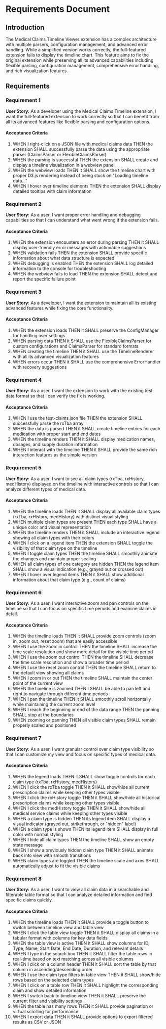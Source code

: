 # Requirements Document

## Introduction

The Medical Claims Timeline Viewer extension has a complex architecture with multiple parsers, configuration management, and advanced error handling. While a simplified version works correctly, the full-featured extension fails to display the timeline chart. This feature aims to fix the original extension while preserving all its advanced capabilities including flexible parsing, configuration management, comprehensive error handling, and rich visualization features.

## Requirements

### Requirement 1

**User Story:** As a developer using the Medical Claims Timeline extension, I want the full-featured extension to work correctly so that I can benefit from all its advanced features like flexible parsing and configuration options.

#### Acceptance Criteria

1. WHEN I right-click on a JSON file with medical claims data THEN the extension SHALL successfully parse the data using the appropriate parser (ClaimsParser or FlexibleClaimsParser)
2. WHEN the parsing is successful THEN the extension SHALL create and display a timeline visualization in a webview panel
3. WHEN the webview loads THEN it SHALL show the timeline chart with proper D3.js rendering instead of being stuck on "Loading timeline data..."
4. WHEN I hover over timeline elements THEN the extension SHALL display detailed tooltips with claim information

### Requirement 2

**User Story:** As a user, I want proper error handling and debugging capabilities so that I can understand what went wrong if the extension fails.

#### Acceptance Criteria

1. WHEN the extension encounters an error during parsing THEN it SHALL display user-friendly error messages with actionable suggestions
2. WHEN validation fails THEN the extension SHALL provide specific information about what data structure is expected
3. WHEN debugging is enabled THEN the extension SHALL log detailed information to the console for troubleshooting
4. WHEN the webview fails to load THEN the extension SHALL detect and report the specific failure point

### Requirement 3

**User Story:** As a developer, I want the extension to maintain all its existing advanced features while fixing the core functionality.

#### Acceptance Criteria

1. WHEN the extension loads THEN it SHALL preserve the ConfigManager for handling user settings
2. WHEN parsing data THEN it SHALL use the FlexibleClaimsParser for custom configurations and ClaimsParser for standard formats
3. WHEN creating the timeline THEN it SHALL use the TimelineRenderer with all its advanced visualization features
4. WHEN errors occur THEN it SHALL use the comprehensive ErrorHandler with recovery suggestions

### Requirement 4

**User Story:** As a user, I want the extension to work with the existing test data format so that I can verify the fix is working.

#### Acceptance Criteria

1. WHEN I use the test-claims.json file THEN the extension SHALL successfully parse the rxTba array
2. WHEN the data is parsed THEN it SHALL create timeline entries for each medication with proper start and end dates
3. WHEN the timeline renders THEN it SHALL display medication names, dosages, and supply duration information
4. WHEN I interact with the timeline THEN it SHALL provide the same rich interaction features as the simple version

### Requirement 5

**User Story:** As a user, I want to see all claim types (rxTba, rxHistory, medHistory) displayed on the timeline with interactive controls so that I can analyze different types of medical data.

#### Acceptance Criteria

1. WHEN the timeline loads THEN it SHALL display all available claim types (rxTba, rxHistory, medHistory) with distinct visual styling
2. WHEN multiple claim types are present THEN each type SHALL have a unique color and visual representation
3. WHEN the timeline renders THEN it SHALL include an interactive legend showing all claim types with their colors
4. WHEN I click on a legend item THEN the extension SHALL toggle the visibility of that claim type on the timeline
5. WHEN I toggle claim types THEN the timeline SHALL smoothly animate the changes and maintain proper scaling
6. WHEN all claim types of one category are hidden THEN the legend item SHALL show a visual indication (e.g., grayed out or crossed out)
7. WHEN I hover over legend items THEN it SHALL show additional information about that claim type (e.g., count of claims)

### Requirement 6

**User Story:** As a user, I want interactive zoom and pan controls on the timeline so that I can focus on specific time periods and examine claims in detail.

#### Acceptance Criteria

1. WHEN the timeline loads THEN it SHALL provide zoom controls (zoom in, zoom out, reset zoom) that are easily accessible
2. WHEN I use the zoom in control THEN the timeline SHALL increase the time scale resolution and show more detail for the visible time period
3. WHEN I use the zoom out control THEN the timeline SHALL decrease the time scale resolution and show a broader time period
4. WHEN I use the reset zoom control THEN the timeline SHALL return to the default view showing all claims
5. WHEN I zoom in or out THEN the timeline SHALL maintain the center point of the current view
6. WHEN the timeline is zoomed THEN I SHALL be able to pan left and right to navigate through different time periods
7. WHEN I pan the timeline THEN it SHALL smoothly scroll horizontally while maintaining the current zoom level
8. WHEN I reach the beginning or end of the data range THEN the panning SHALL stop at the boundaries
9. WHEN zooming or panning THEN all visible claim types SHALL remain properly scaled and positioned

### Requirement 7

**User Story:** As a user, I want granular control over claim type visibility so that I can customize my view and focus on specific types of medical data.

#### Acceptance Criteria

1. WHEN the legend loads THEN it SHALL show toggle controls for each claim type (rxTba, rxHistory, medHistory)
2. WHEN I click the rxTba toggle THEN it SHALL show/hide all current prescription claims while keeping other types visible
3. WHEN I click the rxHistory toggle THEN it SHALL show/hide all historical prescription claims while keeping other types visible  
4. WHEN I click the medHistory toggle THEN it SHALL show/hide all medical service claims while keeping other types visible
5. WHEN a claim type is hidden THEN its legend item SHALL display a visual indicator (grayed out, strikethrough, or "hidden" label)
6. WHEN a claim type is shown THEN its legend item SHALL display in full color with normal styling
7. WHEN I hide all claim types THEN the timeline SHALL show an empty state message
8. WHEN I show a previously hidden claim type THEN it SHALL animate back into view with smooth transitions
9. WHEN claim types are toggled THEN the timeline scale and axes SHALL automatically adjust to fit the visible claims

### Requirement 8

**User Story:** As a user, I want to view all claim data in a searchable and filterable table format so that I can analyze detailed information and find specific claims quickly.

#### Acceptance Criteria

1. WHEN the timeline loads THEN it SHALL provide a toggle button to switch between timeline view and table view
2. WHEN I click the table view toggle THEN it SHALL display all claims in a tabular format with columns for key data fields
3. WHEN the table view is active THEN it SHALL show columns for ID, Type, Name, Start Date, End Date, Duration, and relevant details
4. WHEN I type in the search box THEN it SHALL filter the table rows in real-time based on text matching across all visible columns
5. WHEN I click on a column header THEN it SHALL sort the table by that column in ascending/descending order
6. WHEN I use the claim type filters in table view THEN it SHALL show/hide rows based on the selected claim types
7. WHEN I click on a table row THEN it SHALL highlight the corresponding claim and show detailed information
8. WHEN I switch back to timeline view THEN it SHALL preserve the current filter and visibility settings
9. WHEN the table has many rows THEN it SHALL provide pagination or virtual scrolling for performance
10. WHEN I export data THEN it SHALL provide options to export filtered results as CSV or JSON